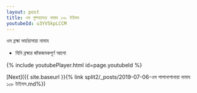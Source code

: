 ```yaml
---
layout: post
title: ওম পুষ্পহাসত্য নামায ১০৮ টাইমস
youtubeId: u3YV5kpLCCM
---
```

 
 
 ওম ব্রহ্মা ভার্চয়াসায়া নামায  
 
 -  যিনি ব্রহ্মার জাঁকজমকপূর্ণ আলো 
 
  
 
  
 
 
 
 
 
 


{% include youtubePlayer.html id=page.youtubeId %}
 
[Next]({{ site.baseurl }}{% link  split2/_posts/2019-07-06-ওম পাপানাশানায়া নামায ১০৮ টাইমস.md%})
 
